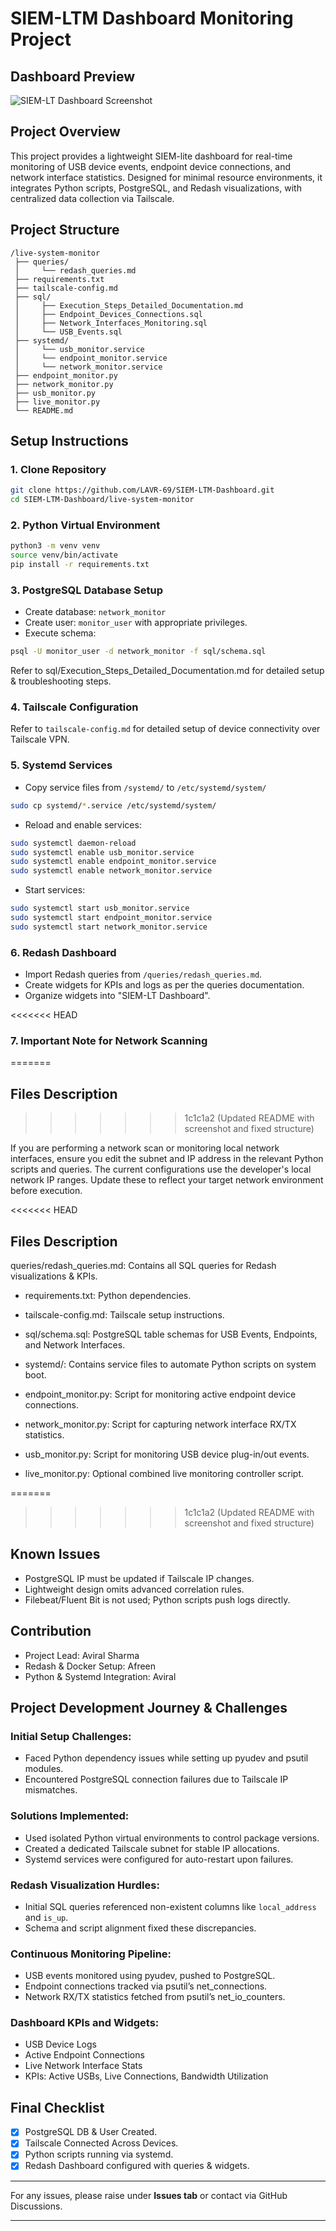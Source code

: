 # SIEM-LTM Dashboard Monitoring Project

##  Dashboard Preview

![SIEM-LT Dashboard Screenshot](SIEM-LTM-DASH-SCREENSHOT.png)


##  Project Overview

This project provides a lightweight SIEM-lite dashboard for real-time monitoring of USB device events, endpoint device connections, and network interface statistics. Designed for minimal resource environments, it integrates Python scripts, PostgreSQL, and Redash visualizations, with centralized data collection via Tailscale.

##  Project Structure

```
/live-system-monitor
 ├── queries/
 │     └── redash_queries.md
 ├── requirements.txt
 ├── tailscale-config.md
 ├── sql/
 │     ├── Execution_Steps_Detailed_Documentation.md
 │     ├── Endpoint_Devices_Connections.sql
 │     ├── Network_Interfaces_Monitoring.sql
 │     └── USB_Events.sql
 ├── systemd/
 │     └── usb_monitor.service
 │     └── endpoint_monitor.service
 │     └── network_monitor.service
 ├── endpoint_monitor.py
 ├── network_monitor.py
 ├── usb_monitor.py
 ├── live_monitor.py
 └── README.md
```

##  Setup Instructions

### 1. Clone Repository

```bash
git clone https://github.com/LAVR-69/SIEM-LTM-Dashboard.git
cd SIEM-LTM-Dashboard/live-system-monitor
```

### 2. Python Virtual Environment

```bash
python3 -m venv venv
source venv/bin/activate
pip install -r requirements.txt
```

### 3. PostgreSQL Database Setup

* Create database: `network_monitor`
* Create user: `monitor_user` with appropriate privileges.
* Execute schema:

```bash
psql -U monitor_user -d network_monitor -f sql/schema.sql
```
Refer to sql/Execution_Steps_Detailed_Documentation.md for detailed setup & troubleshooting steps.

### 4. Tailscale Configuration

Refer to `tailscale-config.md` for detailed setup of device connectivity over Tailscale VPN.

### 5. Systemd Services

* Copy service files from `/systemd/` to `/etc/systemd/system/`

```bash
sudo cp systemd/*.service /etc/systemd/system/
```

* Reload and enable services:

```bash
sudo systemctl daemon-reload
sudo systemctl enable usb_monitor.service
sudo systemctl enable endpoint_monitor.service
sudo systemctl enable network_monitor.service
```

* Start services:

```bash
sudo systemctl start usb_monitor.service
sudo systemctl start endpoint_monitor.service
sudo systemctl start network_monitor.service
```

### 6. Redash Dashboard

* Import Redash queries from `/queries/redash_queries.md`.
* Create widgets for KPIs and logs as per the queries documentation.
* Organize widgets into "SIEM-LT Dashboard".

<<<<<<< HEAD
### 7. Important Note for Network Scanning
=======
##  Files Description
>>>>>>> 1c1c1a2 (Updated README with screenshot and fixed structure)

If you are performing a network scan or monitoring local network interfaces, ensure you edit the subnet and IP address in the relevant Python scripts and queries. The current configurations use the developer's local network IP ranges. Update these to reflect your target network environment before execution.

<<<<<<< HEAD
##  Files Description

queries/redash_queries.md: Contains all SQL queries for Redash visualizations & KPIs.

* requirements.txt: Python dependencies.

* tailscale-config.md: Tailscale setup instructions.

* sql/schema.sql: PostgreSQL table schemas for USB Events, Endpoints, and Network Interfaces.

* systemd/: Contains service files to automate Python scripts on system boot.

* endpoint_monitor.py: Script for monitoring active endpoint device connections.

* network_monitor.py: Script for capturing network interface RX/TX statistics.

* usb_monitor.py: Script for monitoring USB device plug-in/out events.

* live_monitor.py: Optional combined live monitoring controller script.



=======
>>>>>>> 1c1c1a2 (Updated README with screenshot and fixed structure)
##  Known Issues

* PostgreSQL IP must be updated if Tailscale IP changes.
* Lightweight design omits advanced correlation rules.
* Filebeat/Fluent Bit is not used; Python scripts push logs directly.

##  Contribution

* Project Lead: Aviral Sharma
* Redash & Docker Setup: Afreen
* Python & Systemd Integration: Aviral

##  Project Development Journey & Challenges

### Initial Setup Challenges:

* Faced Python dependency issues while setting up pyudev and psutil modules.
* Encountered PostgreSQL connection failures due to Tailscale IP mismatches.

### Solutions Implemented:

* Used isolated Python virtual environments to control package versions.
* Created a dedicated Tailscale subnet for stable IP allocations.
* Systemd services were configured for auto-restart upon failures.

### Redash Visualization Hurdles:

* Initial SQL queries referenced non-existent columns like `local_address` and `is_up`.
* Schema and script alignment fixed these discrepancies.

### Continuous Monitoring Pipeline:

* USB events monitored using pyudev, pushed to PostgreSQL.
* Endpoint connections tracked via psutil’s net\_connections.
* Network RX/TX statistics fetched from psutil’s net\_io\_counters.

### Dashboard KPIs and Widgets:

* USB Device Logs
* Active Endpoint Connections
* Live Network Interface Stats
* KPIs: Active USBs, Live Connections, Bandwidth Utilization



##  Final Checklist

* [x] PostgreSQL DB & User Created.
* [x] Tailscale Connected Across Devices.
* [x] Python scripts running via systemd.
* [x] Redash Dashboard configured with queries & widgets.

---

For any issues, please raise under **Issues tab** or contact via GitHub Discussions.

---

